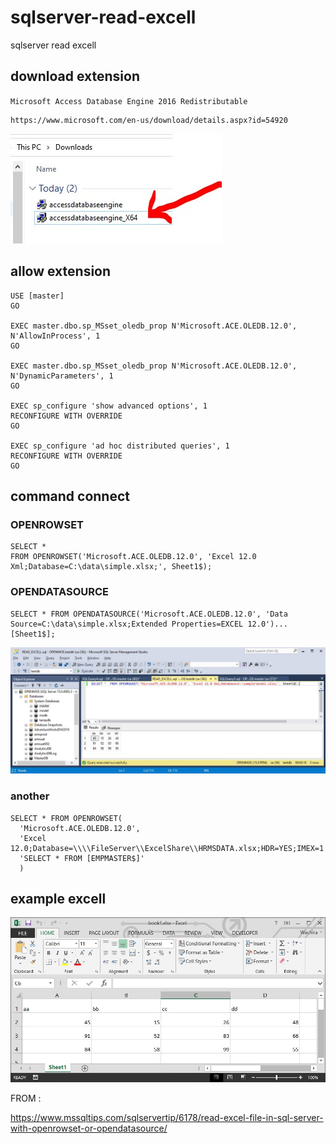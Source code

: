 # sqlserver-read-excell
sqlserver read excell

## download extension 

``Microsoft Access Database Engine 2016 Redistributable``

```
https://www.microsoft.com/en-us/download/details.aspx?id=54920
```
![](img/img4.jpg)

## allow extension

```
USE [master] 
GO 

EXEC master.dbo.sp_MSset_oledb_prop N'Microsoft.ACE.OLEDB.12.0', N'AllowInProcess', 1 
GO 

EXEC master.dbo.sp_MSset_oledb_prop N'Microsoft.ACE.OLEDB.12.0', N'DynamicParameters', 1 
GO 

EXEC sp_configure 'show advanced options', 1
RECONFIGURE WITH OVERRIDE
GO

EXEC sp_configure 'ad hoc distributed queries', 1
RECONFIGURE WITH OVERRIDE
GO
```

## command connect

### OPENROWSET

```
SELECT * 
FROM OPENROWSET('Microsoft.ACE.OLEDB.12.0', 'Excel 12.0 Xml;Database=C:\data\simple.xlsx;', Sheet1$);
```

### OPENDATASOURCE

```
SELECT * FROM OPENDATASOURCE('Microsoft.ACE.OLEDB.12.0', 'Data Source=C:\data\simple.xlsx;Extended Properties=EXCEL 12.0')...[Sheet1$];
```

![](img/img1.jpg)

### another

```
SELECT * FROM OPENROWSET(
  'Microsoft.ACE.OLEDB.12.0',
  'Excel 12.0;Database=\\\\FileServer\\ExcelShare\\HRMSDATA.xlsx;HDR=YES;IMEX=1',
  'SELECT * FROM [EMPMASTER$]'
  )
```
## example excell

![](img/img2.jpg)

FROM : 

https://www.mssqltips.com/sqlservertip/6178/read-excel-file-in-sql-server-with-openrowset-or-opendatasource/
